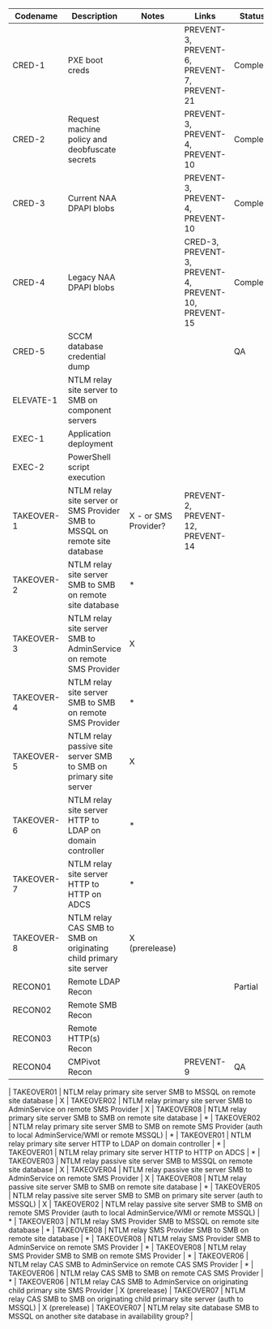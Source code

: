 | Codename | Description | Notes | Links | Status |
|----------|-------------|-------| ----- | ------ |
| CRED-1 | PXE boot creds | | PREVENT-3, PREVENT-6, PREVENT-7, PREVENT-21 | Complete |
| CRED-2 | Request machine policy and deobfuscate secrets | | PREVENT-3, PREVENT-4, PREVENT-10 | Complete
| CRED-3 | Current NAA DPAPI blobs | | PREVENT-3, PREVENT-4, PREVENT-10 | Complete
| CRED-4 | Legacy NAA DPAPI blobs | | CRED-3, PREVENT-3, PREVENT-4, PREVENT-10, PREVENT-15 | Complete
| CRED-5 | SCCM database credential dump | | | QA
| ELEVATE-1 | NTLM relay site server to SMB on component servers |
| EXEC-1 | Application deployment |
| EXEC-2 | PowerShell script execution |
| TAKEOVER-1 | NTLM relay site server or SMS Provider SMB to MSSQL on remote site database | X - or SMS Provider? | PREVENT-2, PREVENT-12, PREVENT-14 |
| TAKEOVER-2 | NTLM relay site server SMB to SMB on remote site database | *
| TAKEOVER-3 | NTLM relay site server SMB to AdminService on remote SMS Provider | X
| TAKEOVER-4 | NTLM relay site server SMB to SMB on remote SMS Provider | *
| TAKEOVER-5 | NTLM relay passive site server SMB to SMB on primary site server | X
| TAKEOVER-6 | NTLM relay site server HTTP to LDAP on domain controller | *
| TAKEOVER-7 | NTLM relay site server HTTP to HTTP on ADCS | *
| TAKEOVER-8 | NTLM relay CAS SMB to SMB on originating child primary site server | X (prerelease)
| RECON01 | Remote LDAP Recon | | | Partial
| RECON02| Remote SMB Recon |
| RECON03| Remote HTTP(s) Recon |
| RECON04| CMPivot Recon | | PREVENT-9 | QA

| TAKEOVER01 | NTLM relay primary site server SMB to MSSQL on remote site database | X
| TAKEOVER02 | NTLM relay primary site server SMB to AdminService on remote SMS Provider | X
| TAKEOVER08 | NTLM relay primary site server SMB to SMB on remote site database | *
| TAKEOVER02 | NTLM relay primary site server SMB to SMB on remote SMS Provider (auth to local AdminService/WMI or remote MSSQL) | *
| TAKEOVER01 | NTLM relay primary site server HTTP to LDAP on domain controller | *
| TAKEOVER01 | NTLM relay primary site server HTTP to HTTP on ADCS | *
| TAKEOVER03 | NTLM relay passive site server SMB to MSSQL on remote site database | X
| TAKEOVER04 | NTLM relay passive site server SMB to AdminService on remote SMS Provider | X
| TAKEOVER08 | NTLM relay passive site server SMB to SMB on remote site database | *
| TAKEOVER05 | NTLM relay passive site server SMB to SMB on primary site server (auth to MSSQL) | X
| TAKEOVER02 | NTLM relay passive site server SMB to SMB on remote SMS Provider (auth to local AdminService/WMI or remote MSSQL) | *
| TAKEOVER03 | NTLM relay SMS Provider SMB to MSSQL on remote site database | *
| TAKEOVER08 | NTLM relay SMS Provider SMB to SMB on remote site database | *
| TAKEOVER08 | NTLM relay SMS Provider SMB to AdminService on remote SMS Provider | *
| TAKEOVER08 | NTLM relay SMS Provider SMB to SMB on remote SMS Provider | *
| TAKEOVER06 | NTLM relay CAS SMB to AdminService on remote CAS SMS Provider | *
| TAKEOVER06 | NTLM relay CAS SMB to SMB on remote CAS SMS Provider | *
| TAKEOVER06 | NTLM relay CAS SMB to AdminService on originating child primary site SMS Provider | X (prerelease)
| TAKEOVER07 | NTLM relay CAS SMB to SMB on originating child primary site server (auth to MSSQL) | X (prerelease)
| TAKEOVER07 | NTLM relay site database SMB to MSSQL on another site database in availability group? | 

